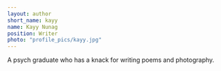 ```yaml
---
layout: author
short_name: kayy
name: Kayy Nunag
position: Writer
photo: "profile_pics/kayy.jpg"
---
```

A psych graduate who has a knack for writing poems and photography.  
